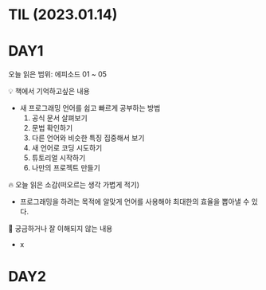 # TIL (2023.01.14)

# DAY1

오늘 읽은 범위: 에피소드 01 ~ 05

<aside>
💡 책에서 기억하고싶은 내용

</aside>

- 새 프로그래밍 언어를 쉽고 빠르게 공부하는 방법
    1. 공식 문서 살펴보기
    2. 문법 확인하기
    3. 다른 언어와 비슷한 특징 집중해서 보기
    4. 새 언어로 코딩 시도하기
    5. 튜토리얼 시작하기
    6. 나만의 프로젝트 만들기

<aside>
🔥 오늘 읽은 소감(떠오르는 생각 가볍게 적기)

</aside>

- 프로그래밍을 하려는 목적에 알맞게 언어를 사용해야 최대한의 효율을 뽑아낼 수 있다.

<aside>
🤔 궁금하거나 잘 이해되지 않는 내용

</aside>

- x

# DAY2